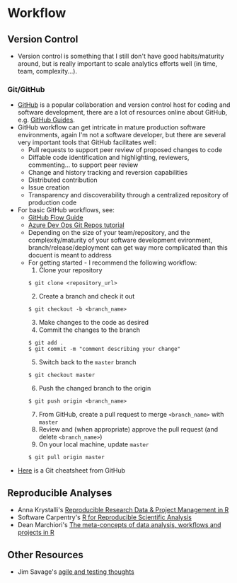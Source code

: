 # Workflow

## Version Control

- Version control is something that I still don't have good habits/maturity around, but is really important to scale analytics efforts well (in time, team, complexity...).

### Git/GitHub

- [GitHub](www.github.com) is a popular collaboration and version control host for coding and software development, there are a lot of resources online about GitHub, e.g. [GitHub Guides](https://guides.github.com/).
- GitHub workflow can get intricate in mature production software environments, again I'm not a software developer, but there are several very important tools that GitHub facilitates well:
  - Pull requests to support peer review of proposed changes to code
  - Diffable code identification and highlighting, reviewers, commenting... to support peer review
  - Change and history tracking and reversion capabilities
  - Distributed contribution
  - Issue creation
  - Transparency and discoverability through a centralized repository of production code
- For basic GitHub workflows, see:
  - [GitHub Flow Guide](https://guides.github.com/introduction/flow/)
  - [Azure Dev Ops Git Repos tutorial](https://docs.microsoft.com/en-us/azure/devops/repos/git/gitworkflow?view=azure-devops)
  - Depending on the size of your team/repository, and the complexity/maturity of your software development evironment, branch/release/deployment can get way more complicated than this docuent is meant to address
  - For getting started - I recommend the following workflow:
    1. Clone your repository
    ```
    $ git clone <repository_url>
    ```
    2. Create a branch and check it out
    ```
    $ git checkout -b <branch_name>
    ```
    3. Make changes to the code as desired
    4. Commit the changes to the branch
    ```
    $ git add .
    $ git commit -m "comment describing your change"
    ```
    5. Switch back to the `master` branch
    ```
    $ git checkout master
    ```
    6. Push the changed branch to the origin
    ```
    $ git push origin <branch_name>
    ```
    7. From GitHub, create a pull request to merge `<branch_name>` with `master`
    8. Review and (when appropriate) approve the pull request (and delete `<branch_name>`)
    9. On your local machine, update `master`
    ```
    $ git pull origin master
    ```
- [Here](https://github.github.com/training-kit/downloads/github-git-cheat-sheet.pdf) is a Git cheatsheet from GitHub

## Reproducible Analyses

- Anna Krystalli's [Reproducible Research Data & Project Management in R](https://annakrystalli.me/rrresearchACCE20/)
- Software Carpentry's [R for Reproducible Scientific Analysis](http://swcarpentry.github.io/r-novice-gapminder/)
- Dean Marchiori's [The meta-concepts of data analysis, workflows and projects in R](https://github.com/deanmarchiori/analysis-flow)

## Other Resources
- Jim Savage's [agile and testing thoughts](https://threader.app/thread/1136987234362691585)
